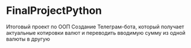 # FinalProjectPython
Итоговый проект по ООП
Создание Телеграм-бота, который получает актуальные котировки валют и переводить вводимую сумму из одной валюты в другую
